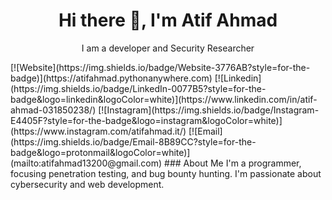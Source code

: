 <h1 align='center'> Hi there 👋, I'm Atif Ahmad   </h1>

<p align='center'>
  I am a developer and Security Researcher
</p>
 [![Website](https://img.shields.io/badge/Website-3776AB?style=for-the-badge)](https://atifahmad.pythonanywhere.com)
 [![Linkedin](https://img.shields.io/badge/LinkedIn-0077B5?style=for-the-badge&logo=linkedin&logoColor=white)](https://www.linkedin.com/in/atif-ahmad-031850238/)
 [![Instagram](https://img.shields.io/badge/Instagram-E4405F?style=for-the-badge&logo=instagram&logoColor=white)](https://www.instagram.com/atifahmad.it/)
 [![Email](https://img.shields.io/badge/Email-8B89CC?style=for-the-badge&logo=protonmail&logoColor=white)](mailto:atifahmad13200@gmail.com)
### About Me
I'm a programmer, focusing penetration testing, and bug bounty hunting. I'm passionate about cybersecurity and web development.
